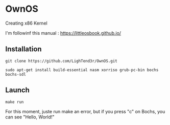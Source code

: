 # OwnOS
Creating x86 Kernel

I'm followinf this manual : https://littleosbook.github.io/

## Installation

```
git clone https://github.com/LighTend3r/OwnOS.git

sudo apt-get install build-essential nasm xorriso grub-pc-bin bochs bochs-sdl
```

## Launch

```
make run
```

For this moment, juste run make an error, but if you press "c" on Bochs, you can see "Hello, World!"
